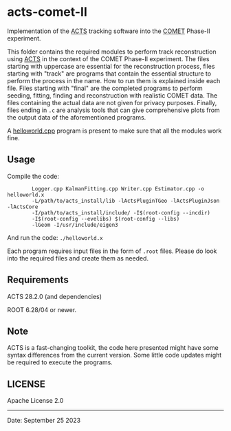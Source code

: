 # acts-comet-II
Implementation of the [ACTS](https://github.com/acts-project/acts) tracking software into the [COMET](https://comet.kek.jp/) Phase-II experiment.

This folder contains the required modules to perform track reconstruction using [ACTS](https://acts.readthedocs.io/en/v28.2.0/index.html) in the context of the COMET Phase-II experiment. The files starting with uppercase are essential for the reconstruction process, files starting with "track" are programs that contain the essential structure to perform the process in the name. How to run them is explained inside each file. Files starting with "final" are the completed programs to perform seeding, fitting, finding and reconstruction with realistic COMET data. The files containing the actual data are not given for privacy purposes. Finally, files ending in ```.c``` are analysis tools that can give comprehensive plots from the output data of the aforementioned programs.

A [helloworld.cpp](https://github.com/arazquinliz/acts-comet-II/blob/main/helloworld.cpp) program is present to make sure that all the modules work fine. 

## Usage
Compile the code:
```g++ helloworld.cpp Geometry.cpp MagField.cpp Measurements.cpp Seeder.cpp 
        Logger.cpp KalmanFitting.cpp Writer.cpp Estimator.cpp -o helloworld.x 
        -L/path/to/acts_install/lib -lActsPluginTGeo -lActsPluginJson -lActsCore 
        -I/path/to/acts_install/include/ -I$(root-config --incdir) 
        -I$(root-config --evelibs) $(root-config --libs) 
        -lGeom -I/usr/include/eigen3
```

And run the code:
```./helloworld.x```

Each program requires input files in the form of ```.root``` files. Please do look into the required files and create them as needed.

## Requirements
ACTS 28.2.0 (and dependencies)

ROOT 6.28/04 or newer.

## Note
ACTS is a fast-changing toolkit, the code here presented might have some syntax differences from the current version. Some little code updates might be required to execute the programs.

## LICENSE 
Apache License 2.0

----------------------------------
Date: September 25 2023
